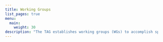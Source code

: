 ```yaml
---
title: Working Groups
list_pages: true
menu:
  main:
    weight: 30
description: "The TAG establishes working groups (WGs) to accomplish specific projects and initiatives."
---
```


